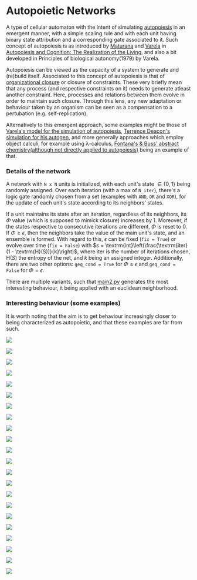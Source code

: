 # Autopoietic Networks

A type of cellular automaton with the intent of simulating [autopoiesis](https://en.wikipedia.org/wiki/Autopoiesis) in an emergent manner, with a simple scaling rule and with each unit having binary state attribution and a corresponding gate associated to it. Such concept of autopoiesis is as introduced by [Maturana](https://en.wikipedia.org/wiki/Humberto_Maturana) and [Varela](https://en.wikipedia.org/wiki/Francisco_Varela) in [Autopoiesis and Cognition: The Realization of the Living](https://doi.org/10.1007/978-94-009-8947-4), and also a bit developed in Principles of biological autonomy(1979) by Varela.

Autopoiesis can be viewed as the capacity of a system to generate and (re)build itself. Associated to this concept of autopoiesis is that of [organizational closure](https://doi.org/10.1016/j.jtbi.2015.02.029) or closure of constraints. These very briefly mean that any process (and respective constraints on it) needs to generate atleast another constraint. Here, processes and relations between them evolve in order to maintain such closure. Through this lens, any new adaptation or behaviour taken by an organism can be seen as a compensation to a pertubation (e.g. self-replication).

Alternatively to this emergent approach, some examples might be those of [Varela's model for the simulation of autopoiesis](https://doi.org/10.1016/0303-2647(74)90031-8), [Terrence Deacon's simulation for his autogen](https://pure.hva.nl/ws/portalfiles/portal/1564681/Deacon_Exploring_Constraint.pdf), and more generally approaches which employ object calculi, for example using λ-calculus, [Fontana's & Buss' abstract chemistry(although not directly applied to autopoiesis)](https://scholar.harvard.edu/files/walterfontana/files/arrival.pdf) being an example of that.

### Details of the network

A network with `N x N` units is initialized, with each unit's state $∈ \{0, 1\}$ being randomly assigned. Over each iteration (with a max of `N_iter`), there's a logic gate randomly chosen from a set (examples with `AND`, `OR` and `XOR`), for the update of each unit's state according to its neighbors' states.

If a unit maintains its state after an iteration, regardless of its neighbors, its $\Phi$ value (which is supposed to mimick closure) increases by 1. Moreover, if the states respective to consecutive iterations are different, $\Phi$ is reset to 0. If $\Phi \geq \epsilon$, then the neighbors take the value of the main unit's state, and an ensemble is formed. With regard to this, $\epsilon$ can be fixed (`fix = True`) or evolve over time (`fix = False`) with $ε = \textrm{int}\left(\frac{\textrm{iter}(1 - \textrm{H}(S))}{k}\right)$, where $\textrm{iter}$ is the number of iterations chosen, $\textrm{H}(S)$ the entropy of the net, and $k$ being an assigned integer. Additionally, there are two other options: `geq_cond = True` for $\Phi \geq \epsilon$ and `geq_cond = False` for $\Phi = \epsilon$.

There are multiple variants, such that [main2.py](https://github.com/gbragafibra/autopoietic-nets/blob/main/main2.py) generates the most interesting behaviour, it being applied with an euclidean neighborhood.

### Interesting behaviour (some examples)

It is worth noting that the aim is to get behaviour increasingly closer to being characterized as autopoietic, and that these examples are far from such.

![](autopoietic_complex8/complex13.gif)

![](autopoietic_complex8/complex14.gif)

![](autopoietic_complex8/complex15.gif)

![](autopoietic_complex8/complex16.gif)

![](autopoietic_complex8/complex19.gif)

![](autopoietic_complex8/complex20.gif)

![](autopoietic_complex6/complex19.gif)

![](autopoietic_complex6/complex3.gif)

![](autopoietic_complex6/complex10.gif)

![](autopoietic_complex6/complex12.gif)

![](autopoietic_complex6/complex25.gif)

![](autopoietic_complex6/complex25.gif)

![](autopoietic_complex8/complex3.gif)

![](autopoietic_complex8/complex11.gif)

![](autopoietic_complex8/complex12.gif)

![](autopoietic_complex9/complex1.gif)

![](autopoietic_complex9/complex2.gif)

![](autopoietic_complex9/complex3.gif)

![](autopoietic_complex9/complex4.gif)

![](autopoietic_complex9/complex5.gif)

![](autopoietic_complex9/complex6.gif)

![](autopoietic_complex9/complex7.gif)







